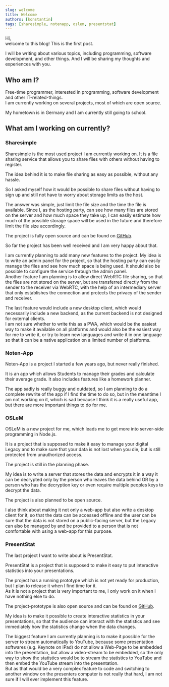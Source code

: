 ```yaml
---
slug: welcome
title: Welcome
authors: [konstantin]
tags: [sharesimple, notenapp, oslem, presentstat]
---
```


Hi,  
welcome to this blog! This is the first post.

I will be writing about various topics, including programming, software development, and other things.
And I will be sharing my thoughts and experiences with you.
<!-- truncate -->

## Who am I?
Free-time programmer, interested in programming, software development and other IT-related-things.  
I am currently working on several projects, most of which are open source.  

My hometown is in Germany and I am currently still going to school.

## What am I working on currently?
### Sharesimple
Sharesimple is the most used project I am currently working on.
It is a file sharing service that allows you to share files with others without having to register.

The idea behind it is to make file sharing as easy as possible, without any hassle.

So I asked myself how it would be possible to share files without having to sign up and still not have to worry about storage limits as the host.

The answer was simple, just limit the file size and the time the file is available.
Since I, as the hosting party, can see how many files are stored on the server and how much space they take up, I can easily estimate how much of the possible storage space will be used in the future and therefore limit the file size accordingly.

The project is fully open source and can be found on [GitHub](https://github.com/sharesimple).

So far the project has been well received and I am very happy about that.

I am currently planning to add many new features to the project.
My idea is to write an admin panel for the project, so that the hosting party can easily manage the files and see how much space is being used. It should also be possible to configure the service through the admin panel.  
Another feature I am planning is to allow direct WebRTC file sharing, so that the files are not stored on the server, but are transferred directly from the sender to the receiver via WebRTC, with the help of an intermediary server that only establishes the connection and protects the privacy of the sender and receiver.

The last feature would include a new desktop client, which would necessarily include a new backend, as the current backend is not designed for external clients.  
I am not sure whether to write this as a PWA, which would be the easiest way to make it available on all platforms and would also be the easiest way for me to write it, or try to learn new languages and write it in one language so that it can be a native application on a limited number of platforms.
### Noten-App
Noten-App is a project I started a few years ago, but never really finished.

It is an app which allows Students to manage their grades and calculate their average grade. It also includes features like a homework planner.

The app sadly is really buggy and outdated, so I am planning to do a complete rewrite of the app if I find the time to do so, but in the meantime I am not working on it, which is sad because I think it is a really useful app, but there are more important things to do for me.

### OSLeM
OSLeM is a new project for me, which leads me to get more into server-side programming in Node.js.

It is a project that is supposed to make it easy to manage your digital Legacy and to make sure that your data is not lost when you die, but is still protected from unauthorized access.

The project is still in the planning phase.

My idea is to write a server that stores the data and encrypts it in a way it can be decrypted only by the person who leaves the data behind OR by a person who has the decryption key or even require multiple peoples keys to decrypt the data.

The project is also planned to be open source.

I also think about making it not only a web-app but also write a desktop client for it, so that the data can be accessed offline and the user can be sure that the data is not stored on a public-facing server, but the Legacy can also be managed by and be provided to a person that is not comfortable with using a web-app for this purpose.

### PresentStat
The last project I want to write about is PresentStat. 

PresentStat is a project that is supposed to make it easy to put interactive statistics into your presentations.

The project has a running prototype which is not yet ready for production, but I plan to release it when I find time for it.  
As it is not a project that is very important to me, I only work on it when I have nothing else to do.

The project-prototype is also open source and can be found on [GitHub](https://github.com/cuzimbisonratte/presentstat).

My idea is to make it possible to create interactive statistics in your presentations, so that the audience can interact with the statistics and see immediately how the statistics change when the data changes.

The biggest feature I am currently planning is to make it possible for the server to stream automatically to YouTube, because some presentation softwares (e.g. Keynote on iPad) do not allow a Web-Page to be embedded into the presentation, but allow a video-stream to be embedded, so the only way to show the statistics would be to stream the statistics to YouTube and then embed the YouTube stream into the presentation.  
But as that would be a very complex feature to code and switching to another window on the presenters computer is not really that hard, I am not sure if I will ever implement this feature.